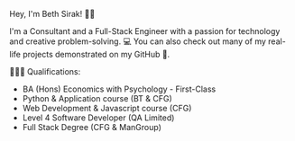 Hey, I'm Beth Sirak! 👋🏽

I'm a Consultant and a Full-Stack Engineer with a passion for technology and creative problem-solving. 💻 You can also check out many of my real-life projects demonstrated on my GitHub 🚀.

👩🏽‍💻 Qualifications:
- BA (Hons) Economics with Psychology - First-Class 
- Python & Application course (BT & CFG) 
- Web Development & Javascript course (CFG) 
- Level 4 Software Developer (QA Limited) 
- Full Stack Degree (CFG & ManGroup) 
